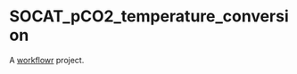# SOCAT_pCO2_temperature_conversion

A [workflowr][] project.

[workflowr]: https://github.com/jdblischak/workflowr
